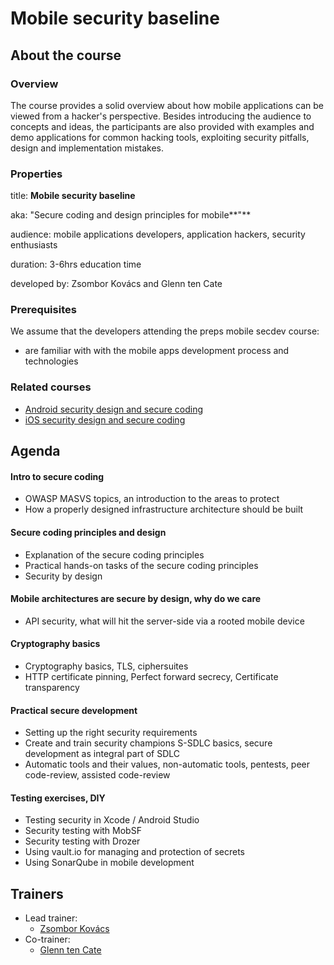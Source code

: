 # Mobile security baseline

## About the course

### Overview

The course provides a solid overview about how mobile applications can be viewed from a hacker's perspective. Besides introducing the audience to concepts and ideas, the participants are also provided with examples and demo applications for common hacking tools, exploiting security pitfalls, design and implementation mistakes.

### Properties

title: **Mobile security baseline**

aka: "Secure coding and design principles for mobile**"**

audience: mobile applications developers, application hackers, security enthusiasts

duration: 3-6hrs education time

developed by: Zsombor Kovács and Glenn ten Cate

### Prerequisites

We assume that the developers attending the preps mobile secdev course:

* are familiar with with the mobile apps development process and technologies

### Related courses

* [Android security design and secure coding](../code/android.md)
* [iOS security design and secure coding](../code/ios.md)

## Agenda

#### Intro to secure coding

* OWASP MASVS topics, an introduction to the areas to protect 
* How a properly designed infrastructure architecture should be built 

#### Secure coding principles and design

* Explanation of the secure coding principles 
* Practical hands-on tasks of the secure coding principles 
* Security by design 

#### Mobile architectures are secure by design, why do we care

* API security, what will hit the server-side via a rooted mobile device 

#### Cryptography basics

* Cryptography basics, TLS, ciphersuites 
* HTTP certificate pinning, Perfect forward secrecy, Certificate transparency 

#### Practical secure development

* Setting up the right security requirements 
* Create and train security champions S-SDLC basics, secure development as integral part of SDLC 
* Automatic tools and their values, non-automatic tools, pentests, peer code-review, assisted code-review 

#### Testing exercises, DIY

* Testing security in Xcode / Android Studio 
* Security testing with MobSF 
* Security testing with Drozer 
* Using vault.io for managing and protection of secrets 
* Using SonarQube in mobile development

## Trainers

* Lead trainer:
  * [Zsombor Kovács](../trainers/zsombor-kovacs.md)
* Co-trainer:
  * ​[Glenn ten Cate](https://c.defdev.eu/trainers/glenn-ten-cate)

